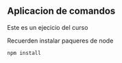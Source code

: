 ## Aplicacion de comandos 

Este es un ejecicio del curso

Recuerden instalar paqueres de node 

````
npm install
````
